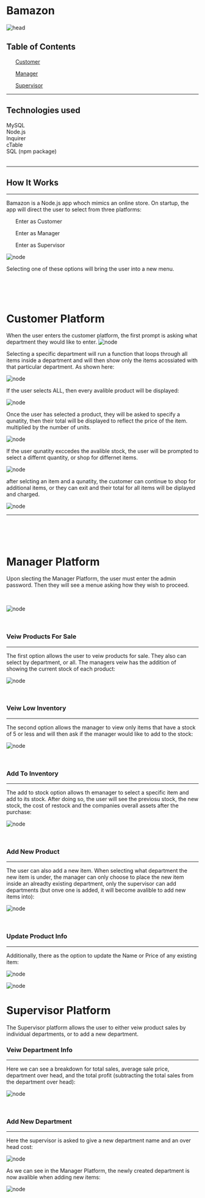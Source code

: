 # Bamazon
![head](Media/node_mysql.png)

## Table of Contents 

<a href="#customer"><ul>Customer</ul></a>
<a href="#manager"><ul>Manager</ul></a>
<a href="#supervisor"><ul>Supervisor</ul></a>

<hr>

## Technologies used 

<div>MySQL</div>
<div>Node.js</div>
<div>Inquirer</div>
<div>cTable</div>
<div>SQL (npm package)</div>
<br>

<hr>

## How It Works

<hr>

Bamazon is a Node.js app whoch mimics an online store. On startup, the app will direct the user to select from three platforms: 
<ol>Enter as Customer</ol>
<ol>Enter as Manager</ol>
<ol>Enter as Supervisor</ol>

![node](Media/b1.png)



Selecting one of these options will bring the user into a new menu.

<br>
<br>
<br>

<div id="customer"></div>

# Customer Platform

When the user enters the customer platform, the first prompt is asking what department they would like to enter. 
![node](Media/b2.png)

Selecting a specific department will run a function that loops through all items inside a department and will then show only the items acossiated with that particular department. As shown here:

![node](Media/b5.png)

If the user selects ALL, then every avalible product will be displayed: 

![node](Media/b3.png)

Once the user has selected a product, they will be asked to specify a qunatity,
then their total will be displayed to reflect the price of the item. multiplied by the number of units. 

![node](Media/b4.png)

If the user qunatity exccedes the avalible stock, the user will be prompted to select a differnt quantity, or shop for differnet items.

![node](Media/b6.png)

after selcting an item and a qunatity, the customer can continue to shop for additional items, or they can exit and their total for all items will be diplayed and charged. 

![node](Media/b7.png)



<hr>


<br>
<br>
<br>

<div id="manager"></div>

# Manager Platform

Upon slecting the Manager Platform, the user must enter the admin password. Then they will see a menue asking how they wish to proceed. 

<br>

![node](Media/bM1.png)

<br>
 
### Veiw Products For Sale 
<hr>

The first option allows the user to veiw products for sale. They also can select by department, or all. The managers veiw has the addition of showing the current stock of each product:

![node](Media/bM2.png)

<br>

### Veiw Low Inventory 

<hr>

The second option allows the manager to view only items that have a stock of 5 or less and will then ask if the manager would like to add to the stock:

![node](Media/bM3.png)

<br>

### Add To Inventory 

<hr>

The add to stock option allows th emanager to select a specific item and add to its stock. After doing so, the user will see the previosu stock, the new stock, the cost of restock and the companies overall assets after the purchase:

![node](Media/bM4.png)

<br>

### Add New Product 

<hr>

The user can also add a new item. When selecting what department the new item is under, the manager can only choose to place the new item inside an alreadty existing department, only the supervisor can add departments (but onve one is added, it will become avalible to add new items into):

![node](Media/bM5.png)

<br>

### Update Product Info

<hr>

Additionally, there as the option to update the Name or Price of any existing item:

![node](Media/bM6.png)

![node](Media/bM7.png)


<div id="supervisor"></div>

# Supervisor Platform

The Supervisor platform allows the user to either veiw product sales by individual departments, or to add a new department. 

### Veiw Department Info

<hr>

Here we can see a breakdown for total sales, average sale price, department over head, and the total profit (subtracting the total sales from the department over head):

![node](Media/bS1.png)

<br>

### Add New Department

<hr>

Here the supervisor is asked to give a new department name and an over head cost:

![node](Media/bS2.png)

As we can see in the Manager Platform, the newly created department is now avalible when adding new items: 

![node](Media/bS3.png)
